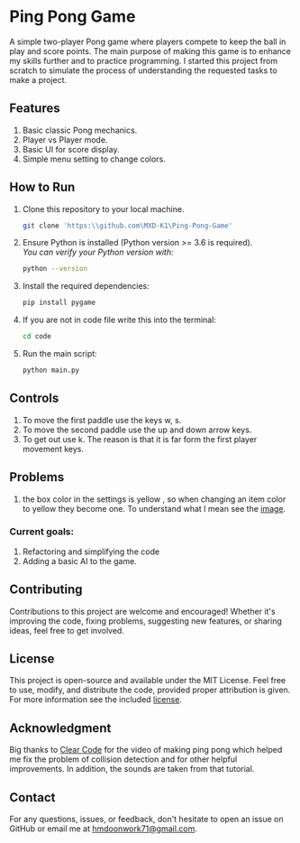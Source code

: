 # Ping Pong Game
A simple two-player Pong game where players compete to keep the ball in play and score points.
The main purpose of making this game is to enhance my skills further and to practice programming.
I started this project from scratch to simulate the process of understanding the requested tasks to make a project.

## Features
1. Basic classic Pong mechanics.
2. Player vs Player mode.
3. Basic UI for score display.
4. Simple menu setting to change colors.

## How to Run
1. Clone this repository to your local machine.
   ```bash
   git clone 'https:\\github.com\MXD-K1\Ping-Pong-Game'
   ```
2. Ensure Python is installed (Python version >= 3.6 is required).  
   *You can verify your Python version with:*
   ```bash
   python --version
   ```
3. Install the required dependencies:
   ```bash
   pip install pygame
   ```
4. If you are not in code file write this into the terminal:
    ```bash
   cd code 
   ```
5. Run the main script:
   ```bash
   python main.py
   ```

## Controls
1. To move the first paddle use the keys w, s.
2. To move the second paddle use the up and down arrow keys.
3. To get out use k. The reason is that it is far form the first player movement keys.

## Problems
1. the box color in the settings is yellow , so when changing an item color to yellow they become one.
   To understand what I mean see the [image](images/matching%20color%20problem.png).

### Current goals:
1. Refactoring and simplifying the code
2. Adding a basic AI to the game.

## Contributing
Contributions to this project are welcome and encouraged!
Whether it's improving the code, fixing problems, suggesting new features, or sharing ideas, feel free to get involved.

## License
This project is open-source and available under the MIT License. Feel free to use, modify, and distribute the code,
provided proper attribution is given. For more information see the included [license](LICENSE).

## Acknowledgment
Big thanks to [Clear Code](https://www.youtube.com/c/ClearCode) for the video of making ping pong 
which helped me fix the problem of collision detection and for other helpful improvements.
In addition, the sounds are taken from that tutorial.

## Contact
For any questions, issues, or feedback, 
don't hesitate to open an issue on GitHub or email me at hmdoonwork71@gmail.com.
